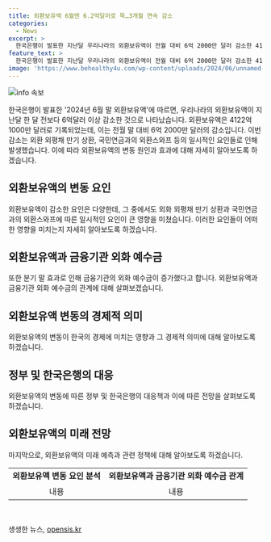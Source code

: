 ```yaml
---
title: 외환보유액 6월엔 6.2억달러로 뚝…3개월 연속 감소
categories:
  - News
excerpt: >
  한국은행이 발표한 지난달 우리나라의 외환보유액이 전월 대비 6억 2000만 달러 감소한 4122억 1000만 달러로 나타났다. 이는 외화 외평채 만기 상환과 외환스와프로 인한 일시적 영향 등으로 분기 말 효과로 인해 금융기관 외환 예수금은 늘었지만 감소한 것으로 추정된다.
feature_text: >
  한국은행이 발표한 지난달 우리나라의 외환보유액이 전월 대비 6억 2000만 달러 감소한 4122억 1000만 달러로 나타났다. 이는 외화 외평채 만기 상환과 외환스와프로 인한 일시적 영향 등으로 분기 말 효과로 인해 금융기관 외환 예수금은 늘었지만 감소한 것으로 추정된다.
image: 'https://www.behealthy4u.com/wp-content/uploads/2024/06/unnamed-file.png'
---
```


<p><img src="https://www.behealthy4u.com/wp-content/uploads/2024/06/unnamed-file.png" alt="info 속보" /></p>

<p>한국은행이 발표한 '2024년 6월 말 외환보유액'에 따르면, 우리나라의 외환보유액이 지난달 한 달 전보다 6억달러 이상 감소한 것으로 나타났습니다. 외환보유액은 4122억 1000만 달러로 기록되었는데, 이는 전월 말 대비 6억 2000만 달러의 감소입니다. 이번 감소는 외환 외평채 만기 상환, 국민연금과의 외환스와프 등의 일시적인 요인들로 인해 발생했습니다. 이에 따라 외환보유액의 변동 원인과 효과에 대해 자세히 알아보도록 하겠습니다. </p>

<h2 data-ke-size="size26">외환보유액의 변동 요인</h2>

<p data-ke-size="size16">외환보유액이 감소한 요인은 다양한데, 그 중에서도 외화 외평채 만기 상환과 국민연금과의 외환스와프에 따른 일시적인 요인이 큰 영향을 미쳤습니다. 이러한 요인들이 어떠한 영향을 미치는지 자세히 알아보도록 하겠습니다.</p>

<h2 data-ke-size="size26">외환보유액과 금융기관 외화 예수금</h2>

<p data-ke-size="size16">또한 분기 말 효과로 인해 금융기관의 외화 예수금이 증가했다고 합니다. 외환보유액과 금융기관 외화 예수금의 관계에 대해 살펴보겠습니다.</p>

<h2 data-ke-size="size26">외환보유액 변동의 경제적 의미</h2>

<p data-ke-size="size16">외환보유액의 변동이 한국의 경제에 미치는 영향과 그 경제적 의미에 대해 알아보도록 하겠습니다.</p>

<h2 data-ke-size="size26">정부 및 한국은행의 대응</h2>

<p data-ke-size="size16">외환보유액의 변동에 따른 정부 및 한국은행의 대응책과 이에 따른 전망을 살펴보도록 하겠습니다.</p>

<h2 data-ke-size="size26">외환보유액의 미래 전망</h2>

<p data-ke-size="size16">마지막으로, 외환보유액의 미래 예측과 관련 정책에 대해 알아보도록 하겠습니다.</p>

<table>
    <tbody>
        <tr>
            <td style="text-align: center; height: 17px;"><b>외환보유액 변동 요인 분석</b></td>
            <td style="text-align: center; height: 17px;"><b>외환보유액과 금융기관 외화 예수금 관계</b></td>
        </tr>
        <tr>
            <td style="text-align: center; height: 33px;">내용</td>
            <td style="text-align: center; height: 33px;">내용</td>
        </tr>
    </tbody>
</table>

<p data-ke-size="size16">&nbsp;</p>
생생한 뉴스, <a href="https://opensis.kr" rel="dofollow">opensis.kr</a>


